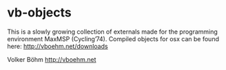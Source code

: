 # vb-objects
This is a slowly growing collection of externals made for the programming environment MaxMSP (Cycling’74).
Compiled objects for osx can be found here: http://vboehm.net/downloads

Volker Böhm
http://vboehm.net
